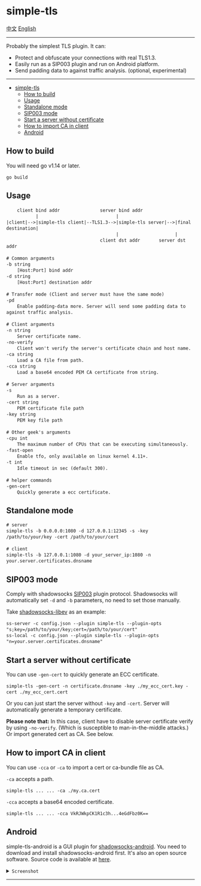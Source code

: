 # simple-tls

[中文](README_zh.md) [English](README.md)

---

Probably the simplest TLS plugin. It can:

- Protect and obfuscate your connections with real TLS1.3.
- Easily run as a SIP003 plugin and run on Android platform.
- Send padding data to against traffic analysis. (optional, experimental)

---

- [simple-tls](#simple-tls)
  - [How to build](#how-to-build)
  - [Usage](#usage)
  - [Standalone mode](#standalone-mode)
  - [SIP003 mode](#sip003-mode)
  - [Start a server without certificate](#start-a-server-without-certificate)
  - [How to import CA in client](#how-to-import-ca-in-client)
  - [Android](#android)

## How to build

You will need go v1.14 or later.

    go build

## Usage

        client bind addr               server bind addr
               |                             |
    |client|-->|simple-tls client|--TLS1.3-->|simple-tls server|-->|final destination|
                                             |                     |   
                                       client dst addr       server dst addr  

    # Common arguments
    -b string
        [Host:Port] bind addr
    -d string
        [Host:Port] destination addr

    # Transfer mode (Client and server must have the same mode)
    -pd
        Enable padding-data more. Server will send some padding data to against traffic analysis.

    # Client arguments
    -n string
        Server certificate name.
    -no-verify
        Client won't verify the server's certificate chain and host name.
    -ca string
        Load a CA file from path.
    -cca string
        Load a base64 encoded PEM CA certificate from string.

    # Server arguments
    -s    
        Run as a server.
    -cert string
        PEM certificate file path
    -key string
        PEM key file path

    # Other geek's arguments
    -cpu int
        The maximum number of CPUs that can be executing simultaneously.
    -fast-open
        Enable tfo, only available on linux kernel 4.11+.
    -t int
        Idle timeout in sec (default 300).

    # helper commands
    -gen-cert
        Quickly generate a ecc certificate.

## Standalone mode

    # server
    simple-tls -b 0.0.0.0:1080 -d 127.0.0.1:12345 -s -key /path/to/your/key -cert /path/to/your/cert

    # client
    simple-tls -b 127.0.0.1:1080 -d your_server_ip:1080 -n your.server.certificates.dnsname

## SIP003 mode

Comply with shadowsocks [SIP003](https://shadowsocks.org/en/spec/Plugin.html) plugin protocol. Shadowsocks will automatically set `-d` and `-b` parameters, no need to set those manually.

Take [shadowsocks-libev](https://github.com/shadowsocks/shadowsocks-libev) as an example:

    ss-server -c config.json --plugin simple-tls --plugin-opts "s;key=/path/to/your/key;cert=/path/to/your/cert"
    ss-local -c config.json --plugin simple-tls --plugin-opts "n=your.server.certificates.dnsname"

## Start a server without certificate

You can use `-gen-cert` to quickly generate an ECC certificate.

    simple-tls -gen-cert -n certificate.dnsname -key ./my_ecc_cert.key -cert ./my_ecc_cert.cert 

Or you can just start the server without `-key` and `-cert`. Server will automatically generate a temporary certificate.

**Please note that:** In this case, client have to disable server certificate verify by using `-no-verify`. (Which is susceptible to man-in-the-middle attacks.) Or import generated cert as CA. See below.

## How to import CA in client

You can use `-cca` or `-ca` to import a cert or ca-bundle file as CA.

`-ca` accepts a path.

    simple-tls ... ... -ca ./my.ca.cert

`-cca` accepts a base64 encoded certificate.

    simple-tls ... ... -cca VkRJWkpCK1R1c3h...4eGdFbz0K==

## Android

simple-tls-android is a GUI plugin for [shadowsocks-android](https://github.com/shadowsocks/shadowsocks-android). You need to download and install shadowsocks-android first. It's also an open source software. Source code is available at [here](https://github.com/IrineSistiana/simple-tls-android).

<details><summary><code>Screenshot</code></summary><br>

![avatar](/assets/simple-tls-android-screenshot.jpg)

</details>

---
